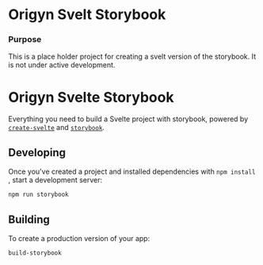 # Origyn Svelt Storybook

### Purpose

This is a place holder project for creating a svelt version of the storybook. It is not under active development.

# Origyn Svelte Storybook

Everything you need to build a Svelte project with storybook, powered by [`create-svelte`](https://github.com/sveltejs/kit/tree/master/packages/create-svelte) and [`storybook`](https://storybook.js.org/).

## Developing

Once you've created a project and installed dependencies with `npm install` , start a development server:

```bash
npm run storybook
```

## Building

To create a production version of your app:

```bash
build-storybook
```
